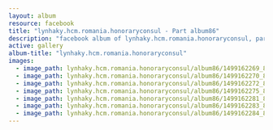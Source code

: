 ```yaml
---
layout: album
resource: facebook
title: "lynhaky.hcm.romania.honoraryconsul - Part album86"
description: "facebook album of lynhaky.hcm.romania.honoraryconsul, part album86."
active: gallery
album-title: "lynhaky.hcm.romania.honoraryconsul"
images:
  - image_path: lynhaky.hcm.romania.honoraryconsul/album86/1499162269_8u9a4621.jpg
  - image_path: lynhaky.hcm.romania.honoraryconsul/album86/1499162270_8u9a4628.jpg
  - image_path: lynhaky.hcm.romania.honoraryconsul/album86/1499162272_8u9a4630.jpg
  - image_path: lynhaky.hcm.romania.honoraryconsul/album86/1499162275_8u9a4642.jpg
  - image_path: lynhaky.hcm.romania.honoraryconsul/album86/1499162281_8u9a4668.jpg
  - image_path: lynhaky.hcm.romania.honoraryconsul/album86/1499162283_8u9a4675.jpg
  - image_path: lynhaky.hcm.romania.honoraryconsul/album86/1499162284_8u9a4680.jpg
---
```

